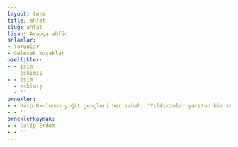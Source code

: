 ```yaml
---
layout: term
title: ahfat
slug: ahfat
lisan: Arapça aḥfād
anlamlar:
- Torunlar
- Gelecek kuşaklar
ozellikler:
- - isim
  - eskimiş
- - isim
  - eskimiş
  - ''
ornekler:
- - Harp Okulunun yiğit gençleri her sabah, 'Yıldırımlar yaratan bir ırkın ahfadıyız!' marşı ile talime çıkarken ırkçı bir eğitim mi görüyorlar?
- - ''
orneklerkaynak:
- - Galip Erdem
- - ''
---
```

